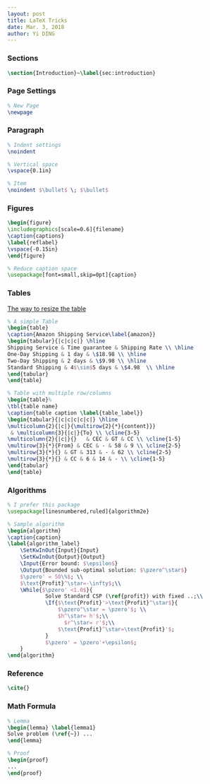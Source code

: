 ```yaml
---
layout: post
title: LaTeX Tricks
date: Mar. 3, 2018
author: Yi DING
---
```


### Sections
``` LaTeX
\section{Introduction}~\label{sec:introduction}
```

### Page Settings

``` LaTeX
% New Page
\newpage
```

### Paragraph
``` LaTeX
% Indent settings
\noindent

% Vertical space
\vspace{0.1in}

% Item
\noindent $\bullet$ \; $\bullet$
```

### Figures
``` LaTeX
\begin{figure}
\includegraphics[scale=0.6]{filename}
\caption{captions}
\label{reflabel}
\vspace{-0.15in}
\end{figure}

% Reduce caption space
\usepackage[font=small,skip=0pt]{caption}
```

### Tables

[The  way to resize the table](https://tex.stackexchange.com/questions/10863/is-there-a-way-to-slightly-shrink-a-table-including-font-size-to-fit-within-th)

``` LaTeX
% A simple Table
\begin{table}
\caption{Amazon Shipping Service\label{amazon}}
\begin{tabular}{|c|c|c|} \hline
Shipping Service & Time guarantee & Shipping Rate \\ \hline
One-Day Shipping & 1 day & \$18.98 \\ \hline
Two-Day Shipping & 2 days & \$9.98 \\ \hline
Standard Shipping & 4$\sim$5 days & \$4.98  \\ \hline
\end{tabular}
\end{table}

% Table with multiple row/columns
\begin{table}%
\tbl{table name}
\caption{table caption \label{table_label}}
\begin{tabular}{|c|c|c|c|c|} \hline
\multicolumn{2}{|c|}{\multirow{2}{*}{content}}}
 & \multicolumn{3}{|c|}{To} \\ \cline{3-5}
\multicolumn{2}{|c|}{}   & CEC & GT & CC \\ \cline{1-5}
\multirow{3}{*}{From} & CEC & - & 58 & 9 \\ \cline{2-5}
\multirow{3}{*}{} & GT & 313 & - & 62 \\ \cline{2-5}
\multirow{3}{*}{} & CC & 6 & 14 & - \\ \cline{1-5}
\end{tabular}
\end{table}
```

### Algorithms
``` LaTeX
% I prefer this package 
\usepackage[linesnumbered,ruled]{algorithm2e}

% Sample algorithm
\begin{algorithm}
\caption{caption}
\label{algorithm_label}
    \SetKwInOut{Input}{Input}
    \SetKwInOut{Output}{Output}
    \Input{Error bound: $\epsilon$}
    \Output{Bounded sub-optimal solution: $\pzero^\star$}
    $\pzero' = 50\%$; \\
    $\text{Profit}^\star=-\infty$;\\
    \While{$\pzero' <1.0$}{
            Solve Standard CSP (\ref{profit}) with fixed ..;\\
            \If{$\text{Profit}'>\text{Profit}^\star$}{
                $\pzero^\star = \pzero'$; \\
                $h^\star= h'$;\\
                  $r^\star= r'$;\\
                $\text{Profit}^\star=\text{Profit}'$;
            }
            $\pzero' = \pzero'+\epsilon$;
    }
\end{algorithm}
```

### Reference

``` LaTeX
\cite{}
```

### Math Formula
``` LaTeX
% Lemma
\begin{lemma} \label{lemma1}
Solve problem (\ref{~}) ...
\end{lemma}

% Proof
\begin{proof}
...
\end{proof}
```